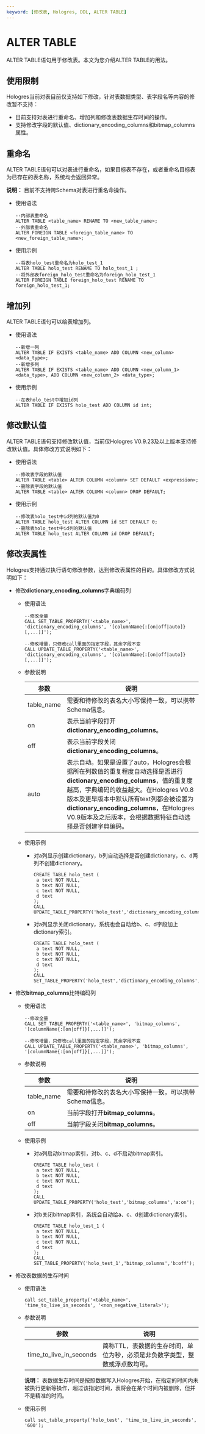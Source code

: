 ```yaml
---
keyword: [修改表, Hologres, DDL, ALTER TABLE]
---
```


# ALTER TABLE

ALTER TABLE语句用于修改表。本文为您介绍ALTER TABLE的用法。

## 使用限制

Hologres当前对表目前仅支持如下修改，针对表数据类型、表字段名等内容的修改暂不支持：

-   目前支持对表进行重命名、增加列和修改表数据生存时间的操作。
-   支持修改字段的默认值、dictionary\_encoding\_columns和bitmap\_columns属性。

## 重命名

ALTER TABLE语句可以对表进行重命名，如果目标表不存在，或者重命名目标表为已存在的表名称，系统均会返回异常。

**说明：** 目前不支持跨Schema对表进行重名命操作。

-   使用语法

    ```
    --内部表重命名
    ALTER TABLE <table_name> RENAME TO <new_table_name>;
    --外部表重命名
    ALTER FOREIGN TABLE <foreign_table_name> TO <new_foreign_table_name>;
    ```

-   使用示例

    ```
    --将表holo_test重命名为holo_test_1
    ALTER TABLE holo_test RENAME TO holo_test_1 ;
    --将外部表foreign_holo_test重命名为foreign_holo_test_1
    ALTER FOREIGN TABLE foreign_holo_test RENAME TO foreign_holo_test_1;
    ```


## 增加列

ALTER TABLE语句可以给表增加列。

-   使用语法

    ```
    --新增一列
    ALTER TABLE IF EXISTS <table_name> ADD COLUMN <new_column> <data_type>;
    --新增多列
    ALTER TABLE IF EXISTS <table_name> ADD COLUMN <new_column_1> <data_type>, ADD COLUMN <new_column_2> <data_type>; 
    ```

-   使用示例

    ```
    --在表holo_test中增加id列
    ALTER TABLE IF EXISTS holo_test ADD COLUMN id int;
    ```


## 修改默认值

ALTER TABLE语句支持修改默认值，当前仅Hologres V0.9.23及以上版本支持修改默认值。具体修改方式说明如下：

-   使用语法

    ```
    --修改表字段的默认值
    ALTER TABLE <table> ALTER COLUMN <column> SET DEFAULT <expression>;
    --删除表字段的默认值
    ALTER TABLE <table> ALTER COLUMN <column> DROP DEFAULT;
    ```

-   使用示例

    ```
    --修改表holo_test中id列的默认值为0
    ALTER TABLE holo_test ALTER COLUMN id SET DEFAULT 0;
    --删除表holo_test中id列的默认值
    ALTER TABLE holo_test ALTER COLUMN id DROP DEFAULT;
    ```


## 修改表属性

Hologres支持通过执行语句修改参数，达到修改表属性的目的。具体修改方式说明如下：

-   修改**dictionary\_encoding\_columns**字典编码列
    -   使用语法

        ```
        --修改全量
        CALL SET_TABLE_PROPERTY('<table_name>', 'dictionary_encoding_columns', '[columnName{:[on|off|auto]}[,...]]');
        
        --修改增量，只修改call里面的指定字段，其余字段不变
        CALL UPDATE_TABLE_PROPERTY('<table_name>', 'dictionary_encoding_columns', '[columnName{:[on|off|auto]}[,...]]');
        ```

    -   参数说明

        |参数|说明|
        |--|--|
        |table\_name|需要和待修改的表名大小写保持一致，可以携带Schema信息。|
        |on|表示当前字段打开**dictionary\_encoding\_columns**。|
        |off|表示当前字段关闭**dictionary\_encoding\_columns**。|
        |auto|表示自动。如果是设置了auto，Hologres会根据所在列数值的重复程度自动选择是否进行**dictionary\_encoding\_columns**，值的重复度越高，字典编码的收益越大。在Hologres V0.8版本及更早版本中默认所有text列都会被设置为**dictionary\_encoding\_columns**，在Hologres V0.9版本及之后版本，会根据数据特征自动选择是否创建字典编码。|

    -   使用示例
        -   对a列显示创建dictionary，b列自动选择是否创建dictionary，c、d两列不创建dictionary。

            ```
            CREATE TABLE holo_test (
             a text NOT NULL,
             b text NOT NULL,
             c text NOT NULL,
             d text
            );
            CALL UPDATE_TABLE_PROPERTY('holo_test','dictionary_encoding_columns','a:on,b:auto');
            ```

        -   对a列显示关闭dictionary，系统也会自动给b、c、d字段加上dictionary索引。

            ```
            CREATE TABLE holo_test (
             a text NOT NULL,
             b text NOT NULL,
             c text NOT NULL,
             d text
            );
            CALL SET_TABLE_PROPERTY('holo_test','dictionary_encoding_columns','a:off');
            ```

-   修改**bitmap\_columns**比特编码列
    -   使用语法

        ```
        --修改全量
        CALL SET_TABLE_PROPERTY('<table_name>', 'bitmap_columns', '[columnName{:[on|off]}[,...]]');
        
        --修改增量，只修改call里面的指定字段，其余字段不变
        CALL UPDATE_TABLE_PROPERTY('<table_name>', 'bitmap_columns', '[columnName{:[on|off]}[,...]]');
        ```

    -   参数说明

        |参数|说明|
        |--|--|
        |table\_name|需要和待修改的表名大小写保持一致，可以携带Schema信息。|
        |on|当前字段打开**bitmap\_columns**。|
        |off|当前字段关闭**bitmap\_columns**。|

    -   使用示例
        -   对a列启动bitmap索引，对b、c、d不启动bitmap索引。

            ```
            CREATE TABLE holo_test (
             a text NOT NULL,
             b text NOT NULL,
             c text NOT NULL,
             d text
            );
            CALL UPDATE_TABLE_PROPERTY('holo_test','bitmap_columns','a:on');
            ```

        -   对b关闭bitmap索引，系统会自动给a、c、d创建dictionary索引。

            ```
            CREATE TABLE holo_test_1 (
             a text NOT NULL,
             b text NOT NULL,
             c text NOT NULL,
             d text
            );
            CALL SET_TABLE_PROPERTY('holo_test_1','bitmap_columns','b:off');
            ```

-   修改表数据的生存时间
    -   使用语法

        ```
        call set_table_property('<table_name>', 'time_to_live_in_seconds', '<non_negative_literal>');
        ```

    -   参数说明

        |参数|说明|
        |--|--|
        |time\_to\_live\_in\_seconds|简称TTL，表数据的生存时间，单位为秒，必须是非负数字类型，整数或浮点数均可。|

        **说明：** 表数据生存时间是按照数据写入Hologres开始，在指定的时间内未被执行更新等操作，超过该指定时间，表将会在某个时间内被删除，但并不是精准的时间。

    -   使用示例

        ```
        call set_table_property('holo_test', 'time_to_live_in_seconds', '600');
        ```


